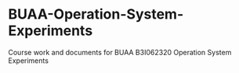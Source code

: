 # BUAA-Operation-System-Experiments
Course work and documents for BUAA B3I062320 Operation System Experiments
